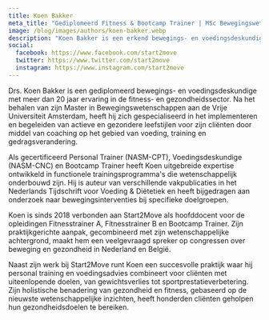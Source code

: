 ```yaml
---
title: Koen Bakker
meta_title: "Gediplomeerd Fitness & Bootcamp Trainer | MSc Bewegingswetenschappen"
image: /blog/images/authors/koen-bakker.webp
description: "Koen Bakker is een erkend bewegings- en voedingsdeskundige met meer dan 20 jaar ervaring in de fitnessbranche en een Master in Bewegingswetenschappen van de Vrije Universiteit Amsterdam."
social:
  facebook: https://www.facebook.com/start2move
  twitter: https://www.twitter.com/start2move
  instagram: https://www.instagram.com/start2move
---
```


Drs. Koen Bakker is een gediplomeerd bewegings- en voedingsdeskundige met meer dan 20 jaar ervaring in de fitness- en gezondheidssector. Na het behalen van zijn Master in Bewegingswetenschappen aan de Vrije Universiteit Amsterdam, heeft hij zich gespecialiseerd in het implementeren en begeleiden van actieve en gezondere leefstijlen voor zijn cliënten door middel van coaching op het gebied van voeding, training en gedragsverandering.

Als gecertificeerd Personal Trainer (NASM-CPT), Voedingsdeskundige (NASM-CNC) en Bootcamp Trainer heeft Koen uitgebreide expertise ontwikkeld in functionele trainingsprogramma's die wetenschappelijk onderbouwd zijn. Hij is auteur van verschillende vakpublicaties in het Nederlands Tijdschrift voor Voeding & Diëtetiek en heeft bijgedragen aan onderzoek naar bewegingsinterventies bij specifieke doelgroepen.

Koen is sinds 2018 verbonden aan Start2Move als hoofddocent voor de opleidingen Fitnesstrainer A, Fitnesstrainer B en Bootcamp Trainer. Zijn praktijkgerichte aanpak, gecombineerd met zijn wetenschappelijke achtergrond, maakt hem een veelgevraagd spreker op congressen over beweging en gezondheid in Nederland en België.

Naast zijn werk bij Start2Move runt Koen een succesvolle praktijk waar hij personal training en voedingsadvies combineert voor cliënten met uiteenlopende doelen, van gewichtsverlies tot sportprestatieverbetering. Zijn holistische benadering van gezondheid en fitness, gebaseerd op de nieuwste wetenschappelijke inzichten, heeft honderden cliënten geholpen hun gezondheidsdoelen te bereiken.
